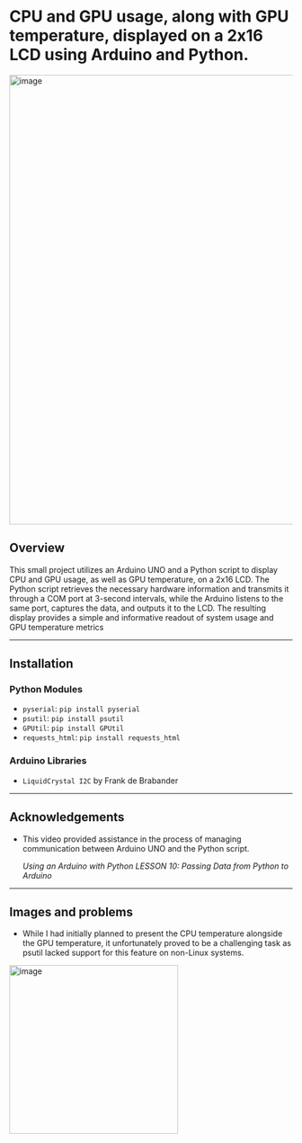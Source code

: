 # CPU and GPU usage, along with GPU temperature, displayed on a 2x16 LCD using Arduino and Python.

<img src="https://user-images.githubusercontent.com/112471004/225152766-0950a4d0-928e-4c85-a6bc-78db604c0307.png" alt="image" width="800px">

## Overview
This small project utilizes an Arduino UNO and a Python script to display CPU and GPU usage, as well as GPU temperature, on a 2x16 LCD. The Python script retrieves the necessary hardware information and transmits it through a COM port at 3-second intervals, while the Arduino listens to the same port, captures the data, and outputs it to the LCD. The resulting display provides a simple and informative readout of system usage and GPU temperature metrics

---

## Installation

### Python Modules
- `pyserial`: `pip install pyserial`
- `psutil`: `pip install psutil`
- `GPUtil`: `pip install GPUtil`
- `requests_html`: `pip install requests_html`


### Arduino Libraries
- `LiquidCrystal I2C` by Frank de Brabander
---

## Acknowledgements

- This video provided assistance in the process of managing communication between Arduino UNO and the Python script.


    <em>Using an Arduino with Python LESSON 10: Passing Data from Python to Arduino</em>


---
## Images and problems
- While I had initially planned to present the CPU temperature alongside the GPU temperature, it unfortunately proved to be a challenging task as psutil lacked support for this feature on non-Linux systems.
<img src="https://user-images.githubusercontent.com/112471004/225152695-935670c6-4873-4668-ac61-6383c044f9c6.png" alt="image" width="300px">


